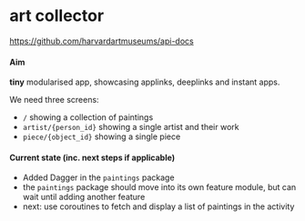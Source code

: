 art collector
=============

https://github.com/harvardartmuseums/api-docs

#### Aim
**tiny** modularised app, showcasing applinks, deeplinks and instant apps.

We need three screens:

- `/` showing a collection of paintings
- `artist/{person_id}` showing a single artist and their work
- `piece/{object_id}` showing a single piece

#### Current state (inc. next steps if applicable)

- Added Dagger in the `paintings` package
- the `paintings` package should move into its own feature module, but can wait until adding another
feature
- next: use coroutines to fetch and display a list of paintings in the activity

